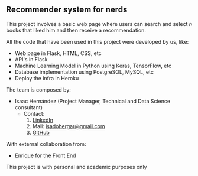  ## Recommender system for nerds 
 This project involves a basic web page where users can search and select *n* books that liked him and then receive
 a recommendation.

All the code that have been used in this project were developed by us, like:
* Web page in Flask, HTML, CSS, etc
* API's in Flask
* Machine Learning Model in Python using Keras, TensorFlow, etc
* Database implementation using PostgreSQL, MySQL, etc
* Deploy the infra in Heroku

The team is composed by:
* Isaac Hernández (Project Manager, Technical and Data Science consultant)
  * Contact: 
    1. [LinkedIn](https://www.linkedin.com/in/isaac-hernandez-garcia-9905/)
    2. Mail: [isadohergar@gmail.com](isadohergar@gmail.com)
    3. [GitHub](https://github.com/axiom-of-choice)



With external collaboration from:
* Enrique for the Front End

This project is with personal and academic purposes only



